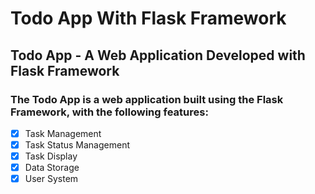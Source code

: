 # Todo App With Flask Framework
## Todo App - A Web Application Developed with Flask Framework
### The Todo App is a web application built using the Flask Framework, with the following features:
- [x] Task Management
- [x] Task Status Management
- [x] Task Display
- [x] Data Storage
- [x] User System
